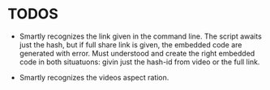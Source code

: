 # TODOS

* Smartly recognizes the link given in the command line. The script awaits just the hash, but if full share link is given, the embedded code are generated with error. Must understood and create the right embedded code in both situatuons: givin just the hash-id from video or the full link.

* Smartly recognizes the videos aspect ration.

